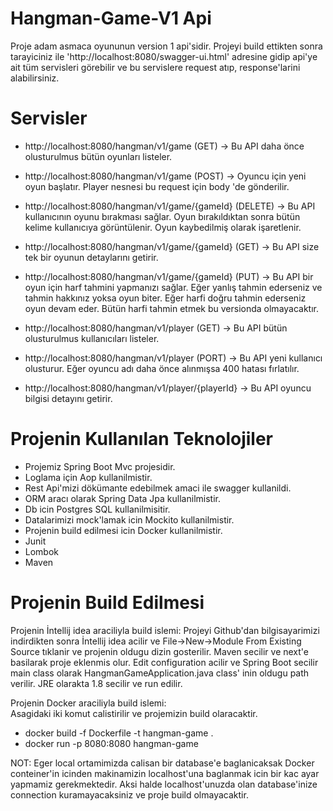 # Hangman-Game-V1 Api

Proje adam asmaca oyununun version 1 api'sidir. Projeyi build ettikten sonra tarayiciniz ile 'http://localhost:8080/swagger-ui.html' adresine gidip api'ye ait tüm servisleri görebilir ve bu servislere request atıp, response'larini alabilirsiniz. 

# Servisler

* http://localhost:8080/hangman/v1/game (GET) -> Bu API daha önce olusturulmus bütün oyunları listeler.

* http://localhost:8080/hangman/v1/game (POST) -> Oyuncu için yeni oyun başlatır. Player nesnesi bu request için body 'de gönderilir.

* http://localhost:8080/hangman/v1/game/{gameId} (DELETE) -> Bu API kullanıcının oyunu bırakması sağlar. Oyun bırakıldıktan sonra bütün kelime kullanıcıya görüntülenir. Oyun kaybedilmiş olarak işaretlenir.

* http://localhost:8080/hangman/v1/game/{gameId} (GET) -> Bu API size tek bir oyunun detaylarını getirir.

* http://localhost:8080/hangman/v1/game/{gameId} (PUT) -> Bu API bir oyun için harf tahmini yapmanızı sağlar. Eğer yanlış tahmin ederseniz ve tahmin hakkınız yoksa oyun biter. Eğer harfi doğru tahmin ederseniz oyun devam eder. Bütün harfi tahmin etmek bu versionda olmayacaktır.

* http://localhost:8080/hangman/v1/player (GET) -> Bu API bütün olusturulmus kullanıcıları listeler.

* http://localhost:8080/hangman/v1/player (PORT) -> Bu API yeni kullanıcı olusturur. Eğer oyuncu adı daha önce alınmışsa 400 hatası fırlatılır.

* http://localhost:8080/hangman/v1/player/{playerId} -> Bu API oyuncu bilgisi detayını getirir.

# Projenin Kullanılan Teknolojiler 

- Projemiz Spring Boot Mvc projesidir.
- Loglama için Aop kullanilmistir.
- Rest Api'mizi dökümante edebilmek amaci ile swagger kullanildi.
- ORM aracı olarak Spring Data Jpa kullanilmistir.
- Db icin Postgres SQL kullanilmisitir.
- Datalarimizi mock'lamak icin Mockito kullanilmistir.
- Projenin build edilmesi icin Docker kullanilmistir.
- Junit
- Lombok
- Maven

# Projenin Build Edilmesi

Projenin İntellij idea araciliyla build islemi:
  Projeyi Github'dan bilgisayarimizi indirdikten sonra İntellij idea acilir ve File->New->Module From Existing Source tıklanir ve projenin   oldugu dizin gosterilir. Maven secilir ve next'e basilarak proje eklenmis olur. Edit configuration acilir ve Spring Boot secilir main     class olarak HangmanGameApplication.java class' inin oldugu path verilir. JRE olarakta 1.8 secilir ve run edilir.
  
Projenin Docker araciliyla build islemi:  
  Asagidaki iki komut calistirilir ve projemizin build olaracaktir.
  - docker build -f Dockerfile -t hangman-game .
  - docker run -p 8080:8080 hangman-game
  
  NOT: Eger local ortamimizda calisan bir database'e baglanicaksak Docker conteiner'in icinden makinamizin localhost'una baglanmak icin     bir kac ayar yapmamiz gerekmektedir. Aksi halde localhost'unuzda olan database'inize connection kuramayacaksiniz ve proje build           olmayacaktir.



